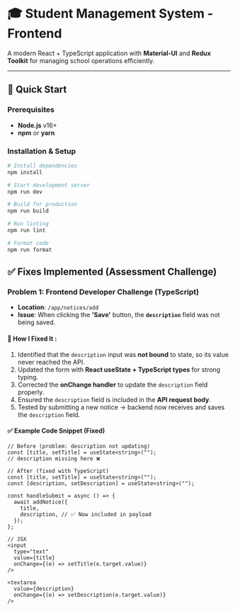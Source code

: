 
# 🎓 Student Management System - Frontend

A modern React + TypeScript application with **Material-UI** and **Redux Toolkit** for managing school operations efficiently.  

---

## 🚀 Quick Start

### Prerequisites
- **Node.js** v16+
- **npm** or **yarn**

### Installation & Setup
```bash
# Install dependencies
npm install

# Start development server
npm run dev

# Build for production
npm run build

# Run linting
npm run lint

# Format code
npm run format
````
## ✅ Fixes Implemented (Assessment Challenge)

### Problem 1: Frontend Developer Challenge (TypeScript)
- **Location**: `/app/notices/add`  
- **Issue**: When clicking the **'Save'** button, the **`description`** field was not being saved.  

#### 🔧 How I Fixed It :
1. Identified that the `description` input was **not bound** to state, so its value never reached the API.  
2. Updated the form with **React useState + TypeScript types** for strong typing.  
3. Corrected the **onChange handler** to update the `description` field properly.  
4. Ensured the `description` field is included in the **API request body**.  
5. Tested by submitting a new notice → backend now receives and saves the `description` field.  

#### ✅ Example Code Snippet (Fixed)
```tsx
// Before (problem: description not updating)
const [title, setTitle] = useState<string>("");
// description missing here ❌

// After (fixed with TypeScript)
const [title, setTitle] = useState<string>("");
const [description, setDescription] = useState<string>("");

const handleSubmit = async () => {
  await addNotice({
    title,
    description, // ✅ Now included in payload
  });
};

// JSX
<input
  type="text"
  value={title}
  onChange={(e) => setTitle(e.target.value)}
/>

<textarea
  value={description}
  onChange={(e) => setDescription(e.target.value)}
/>






